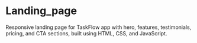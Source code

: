 # Landing_page
Responsive landing page for TaskFlow app with hero, features, testimonials, pricing, and CTA sections, built using HTML, CSS, and JavaScript.
